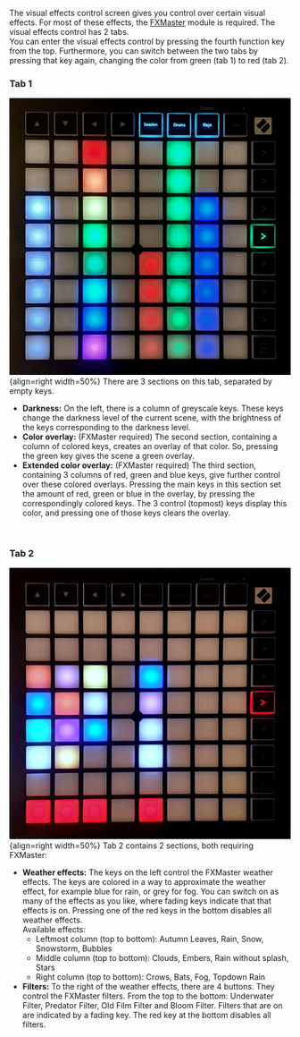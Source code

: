 The visual effects control screen gives you control over certain visual effects. For most of these effects, the [FXMaster](https://foundryvtt.com/packages/fxmaster/) module is required. The visual effects control has 2 tabs.<br>
You can enter the visual effects control by pressing the fourth function key from the top. Furthermore, you can switch between the two tabs by pressing that key again, changing the color from green (tab 1) to red (tab 2).<br>

### Tab 1
![img](../img/VisualFx1.jpg){align=right width=50%}
There are 3 sections on this tab, separated by empty keys.<br>

* <b>Darkness:</b> On the left, there is a column of greyscale keys. These keys change the darkness level of the current scene, with the brightness of the keys corresponding to the darkness level.
* <b>Color overlay:</b> (FXMaster required) The second section, containing a column of colored keys, creates an overlay of that color. So, pressing the green key gives the scene a green overlay.
* <b>Extended color overlay:</b> (FXMaster required) The third section, containing 3 columns of red, green and blue keys, give further control over these colored overlays. Pressing the main keys in this section set the amount of red, green or blue in the overlay, by pressing the correspondingly colored keys. The 3 control (topmost) keys display this color, and pressing one of those keys clears the overlay.
<br CLEAR=right>

### Tab 2
![img](../img/VisualFx2.jpg){align=right width=50%}
Tab 2 contains 2 sections, both requiring FXMaster:<br>

* <b>Weather effects:</b> The keys on the left control the FXMaster weather effects. The keys are colored in a way to approximate the weather effect, for example blue for rain, or grey for fog. You can switch on as many of the effects as you like, where fading keys indicate that that effects is on. Pressing one of the red keys in the bottom disables all weather effects.
    <br>Available effects:
    * Leftmost column (top to bottom): Autumn Leaves, Rain, Snow, Snowstorm, Bubbles
    * Middle column (top to bottom): Clouds, Embers, Rain without splash, Stars
    * Right column (top to bottom): Crows, Bats, Fog, Topdown Rain
* <b>Filters:</b> To the right of the weather effects, there are 4 buttons. They control the FXMaster filters. From the top to the bottom: Underwater Filter, Predator Filter, Old Film Filter and Bloom Filter. Filters that are on are indicated by a fading key. The red key at the bottom disables all filters.